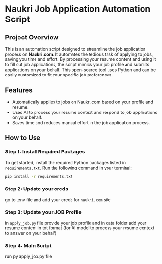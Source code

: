 # Naukri Job Application Automation Script

## Project Overview

This is an automation script designed to streamline the job application process on **Naukri.com**. It automates the tedious task of applying to jobs, saving you time and effort. By processing your resume content and using it to fill out job applications, the script mimics your job profile and submits applications on your behalf. This open-source tool uses Python and can be easily customized to fit your specific job preferences.

## Features

- Automatically applies to jobs on Naukri.com based on your profile and resume.
- Uses AI to process your resume context and respond to job applications on your behalf.
- Saves time and reduces manual effort in the job application process.

## How to Use

### Step 1: Install Required Packages

To get started, install the required Python packages listed in `requirements.txt`. Run the following command in your terminal:
```bash
pip install -r requirements.txt
```
### Step 2: Update your creds
go to .env file and add your creds for `naukri.com` site

### Step 3: Update your JOB Profile
in `apply_job.py` file provide your job profile and in data folder add your resume content in txt format (for AI model to process your resume context to answer on your behalf)

### Step 4: Main Script
run py apply_job.py file
